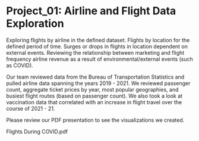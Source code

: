 # Project_01: Airline and Flight Data Exploration

Exploring flights by airline in the defined dataset. Flights by location for the defined period of time. Surges or drops in flights in location dependent on external events. Reviewing the relationship between marketing and flight frequency airline revenue as a result of environmental/external events (such as COVID). 

Our team reviewed data from the Bureau of Transportation Statistics and pulled airline data spanning the years 2019 - 2021. We reviewed passenger count, aggregate ticket prices by year, most popular geographies, and busiest flight routes (based on passenger count). We also took a look at vaccination data that correlated with an increase in flight travel over the course of 2021 - 21. 

Please review our PDF presentation to see the visualizations we created. 

Flights During COVID.pdf

